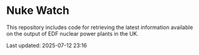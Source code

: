 # Nuke Watch

This repository includes code for retrieving the latest information available on the output of EDF nuclear power plants in the UK.

Last updated: 2025-07-12 23:16